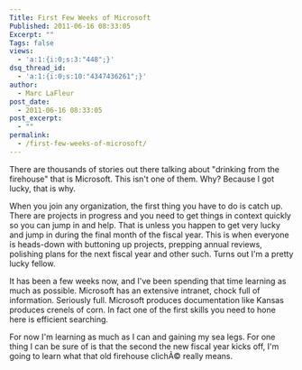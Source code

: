 ```yaml
---
Title: First Few Weeks of Microsoft
Published: 2011-06-16 08:33:05
Excerpt: ""
Tags: false
views:
  - 'a:1:{i:0;s:3:"448";}'
dsq_thread_id:
  - 'a:1:{i:0;s:10:"4347436261";}'
author:
  - Marc LaFleur
post_date:
  - 2011-06-16 08:33:05
post_excerpt:
  - ""
permalink:
  - /first-few-weeks-of-microsoft/
---
```

<p>There are thousands of stories out there talking about "drinking from the firehouse" that is Microsoft. This isn't one of them. Why? Because I got lucky, that is why.</p> <p>When you join any organization, the first thing you have to do is catch up. There are projects in progress and you need to get things in context quickly so you can jump in and help. That is unless you happen to get very lucky and jump in during the final month of the fiscal year. This is when everyone is heads-down with buttoning up projects, prepping annual reviews, polishing plans for the next fiscal year and other such. Turns out I'm a pretty lucky fellow. </p> <p>It has been a few weeks now, and I've been spending that time learning as much as possible. Microsoft has an extensive intranet, chock full of information. Seriously full. Microsoft produces documentation like Kansas produces crenels of corn. In fact one of the first skills you need to hone here is efficient searching. </p> <p>For now I'm learning as much as I can and gaining my sea legs. For one thing I can be sure of is that the second the new fiscal year kicks off, I'm going to learn what that old firehouse clichÃ© really means.</p>